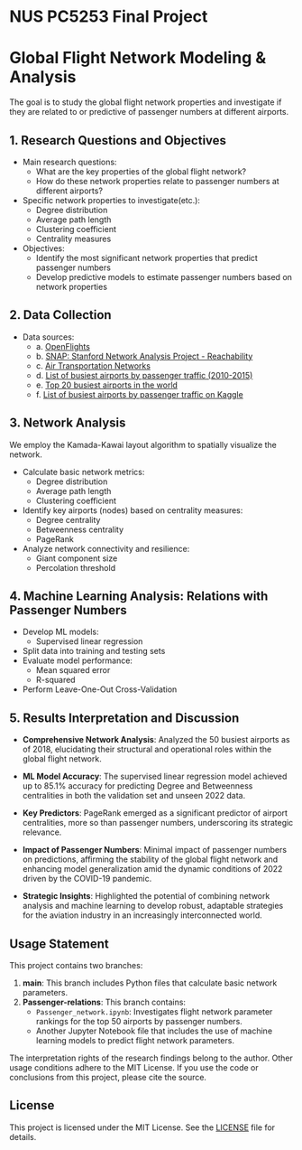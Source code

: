 # NUS PC5253 Final Project
# Global Flight Network Modeling & Analysis

The goal is to study the global flight network properties and investigate if they are related to or predictive of passenger numbers at different airports. 

## 1. Research Questions and Objectives
- Main research questions:
   - What are the key properties of the global flight network?
   - How do these network properties relate to passenger numbers at different airports?
- Specific network properties to investigate(etc.):
   - Degree distribution
   - Average path length
   - Clustering coefficient
   - Centrality measures
- Objectives:
   - Identify the most significant network properties that predict passenger numbers
   - Develop predictive models to estimate passenger numbers based on network properties

## 2. Data Collection
- Data sources:
  - a. [OpenFlights](https://openflights.org)
  - b. [SNAP: Stanford Network Analysis Project - Reachability](https://snap.stanford.edu/data/reachability.html)
  - c. [Air Transportation Networks](http://seeslab.info/downloads/air-transportation-networks/)
  - d. [List of busiest airports by passenger traffic (2010-2015)](https://en.wikipedia.org/wiki/List_of_busiest_airports_by_passenger_traffic_(2010%E2%80%932015))
  - e. [Top 20 busiest airports in the world](https://aci.aero/wp-content/uploads/2021/09/Top_20-busiest_airports_in-the_world_2.pdf)
  - f. [List of busiest airports by passenger traffic on Kaggle](https://www.kaggle.com/datasets/rajkumarpandey02/list-of-busiest-airports-by-passenger-traffic)


## 3. Network Analysis
We employ the Kamada-Kawai layout algorithm to spatially visualize the network.

- Calculate basic network metrics:
   - Degree distribution
   - Average path length
   - Clustering coefficient
- Identify key airports (nodes) based on centrality measures:
   - Degree centrality
   - Betweenness centrality
   - PageRank
- Analyze network connectivity and resilience:
   - Giant component size
   - Percolation threshold

## 4. Machine Learning Analysis: Relations with Passenger Numbers
- Develop ML models:
   - Supervised linear regression
- Split data into training and testing sets
- Evaluate model performance:
   - Mean squared error
   - R-squared
- Perform Leave-One-Out Cross-Validation

## 5. Results Interpretation and Discussion

- **Comprehensive Network Analysis**: Analyzed the 50 busiest airports as of 2018, elucidating their structural and operational roles within the global flight network.

- **ML Model Accuracy**: The supervised linear regression model achieved up to 85.1% accuracy for predicting Degree and Betweenness centralities in both the validation set and unseen 2022 data.

- **Key Predictors**: PageRank emerged as a significant predictor of airport centralities, more so than passenger numbers, underscoring its strategic relevance.

- **Impact of Passenger Numbers**: Minimal impact of passenger numbers on predictions, affirming the stability of the global flight network and enhancing model generalization amid the dynamic conditions of 2022 driven by the COVID-19 pandemic.

- **Strategic Insights**: Highlighted the potential of combining network analysis and machine learning to develop robust, adaptable strategies for the aviation industry in an increasingly interconnected world.

## Usage Statement

This project contains two branches:

1. **main**: This branch includes Python files that calculate basic network parameters.
2. **Passenger-relations**: This branch contains:
   - `Passenger_network.ipynb`: Investigates flight network parameter rankings for the top 50 airports by passenger numbers.
   - Another Jupyter Notebook file that includes the use of machine learning models to predict flight network parameters.

The interpretation rights of the research findings belong to the author. Other usage conditions adhere to the MIT License. If you use the code or conclusions from this project, please cite the source.

## License

This project is licensed under the MIT License. See the [LICENSE](LICENSE) file for details.


